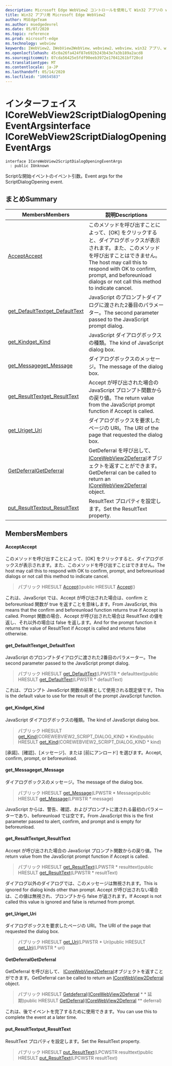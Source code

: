 ```yaml
---
description: Microsoft Edge WebView2 コントロールを使用して Win32 アプリの web コンテンツをホストする
title: Win32 アプリ用 Microsoft Edge WebView2
author: MSEdgeTeam
ms.author: msedgedevrel
ms.date: 05/07/2020
ms.topic: reference
ms.prod: microsoft-edge
ms.technology: webview
keywords: IWebView2、IWebView2WebView、webview2、webview、win32 アプリ、win32、edge、ICoreWebView2、ICoreWebView2Controller、browser control、edge html
ms.openlocfilehash: 45c0a26fa424f87e692b243b43e7a3b189a2acd8
ms.sourcegitcommit: 07cda56425e5fdf90eeb3972e17041261bf720cd
ms.translationtype: MT
ms.contentlocale: ja-JP
ms.lasthandoff: 05/14/2020
ms.locfileid: "10654583"
---
```

# <span data-ttu-id="ec882-104">インターフェイス ICoreWebView2ScriptDialogOpeningEventArgs</span><span class="sxs-lookup"><span data-stu-id="ec882-104">interface ICoreWebView2ScriptDialogOpeningEventArgs</span></span> 

```
interface ICoreWebView2ScriptDialogOpeningEventArgs
  : public IUnknown
```

<span data-ttu-id="ec882-105">Scriptな開始イベントのイベント引数。</span><span class="sxs-lookup"><span data-stu-id="ec882-105">Event args for the ScriptDialogOpening event.</span></span>

## <span data-ttu-id="ec882-106">まとめ</span><span class="sxs-lookup"><span data-stu-id="ec882-106">Summary</span></span>

 <span data-ttu-id="ec882-107">Members</span><span class="sxs-lookup"><span data-stu-id="ec882-107">Members</span></span>                        | <span data-ttu-id="ec882-108">説明</span><span class="sxs-lookup"><span data-stu-id="ec882-108">Descriptions</span></span>
--------------------------------|---------------------------------------------
[<span data-ttu-id="ec882-109">Accept</span><span class="sxs-lookup"><span data-stu-id="ec882-109">Accept</span></span>](#accept) | <span data-ttu-id="ec882-110">このメソッドを呼び出すことによって、[OK] をクリックすると、ダイアログボックスが表示されます。また、このメソッドを呼び出すことはできません。</span><span class="sxs-lookup"><span data-stu-id="ec882-110">The host may call this to respond with OK to confirm, prompt, and beforeunload dialogs or not call this method to indicate cancel.</span></span>
[<span data-ttu-id="ec882-111">get_DefaultText</span><span class="sxs-lookup"><span data-stu-id="ec882-111">get_DefaultText</span></span>](#get_defaulttext) | <span data-ttu-id="ec882-112">JavaScript のプロンプトダイアログに渡された2番目のパラメーター。</span><span class="sxs-lookup"><span data-stu-id="ec882-112">The second parameter passed to the JavaScript prompt dialog.</span></span>
[<span data-ttu-id="ec882-113">get_Kind</span><span class="sxs-lookup"><span data-stu-id="ec882-113">get_Kind</span></span>](#get_kind) | <span data-ttu-id="ec882-114">JavaScript ダイアログボックスの種類。</span><span class="sxs-lookup"><span data-stu-id="ec882-114">The kind of JavaScript dialog box.</span></span>
[<span data-ttu-id="ec882-115">get_Message</span><span class="sxs-lookup"><span data-stu-id="ec882-115">get_Message</span></span>](#get_message) | <span data-ttu-id="ec882-116">ダイアログボックスのメッセージ。</span><span class="sxs-lookup"><span data-stu-id="ec882-116">The message of the dialog box.</span></span>
[<span data-ttu-id="ec882-117">get_ResultText</span><span class="sxs-lookup"><span data-stu-id="ec882-117">get_ResultText</span></span>](#get_resulttext) | <span data-ttu-id="ec882-118">Accept が呼び出された場合の JavaScript プロンプト関数からの戻り値。</span><span class="sxs-lookup"><span data-stu-id="ec882-118">The return value from the JavaScript prompt function if Accept is called.</span></span>
[<span data-ttu-id="ec882-119">get_Uri</span><span class="sxs-lookup"><span data-stu-id="ec882-119">get_Uri</span></span>](#get_uri) | <span data-ttu-id="ec882-120">ダイアログボックスを要求したページの URI。</span><span class="sxs-lookup"><span data-stu-id="ec882-120">The URI of the page that requested the dialog box.</span></span>
[<span data-ttu-id="ec882-121">GetDeferral</span><span class="sxs-lookup"><span data-stu-id="ec882-121">GetDeferral</span></span>](#getdeferral) | <span data-ttu-id="ec882-122">GetDeferral を呼び出して、 [ICoreWebView2Deferral](icorewebview2deferral.md)オブジェクトを返すことができます。</span><span class="sxs-lookup"><span data-stu-id="ec882-122">GetDeferral can be called to return an [ICoreWebView2Deferral](icorewebview2deferral.md) object.</span></span>
[<span data-ttu-id="ec882-123">put_ResultText</span><span class="sxs-lookup"><span data-stu-id="ec882-123">put_ResultText</span></span>](#put_resulttext) | <span data-ttu-id="ec882-124">ResultText プロパティを設定します。</span><span class="sxs-lookup"><span data-stu-id="ec882-124">Set the ResultText property.</span></span>

## <span data-ttu-id="ec882-125">Members</span><span class="sxs-lookup"><span data-stu-id="ec882-125">Members</span></span>

#### <span data-ttu-id="ec882-126">Accept</span><span class="sxs-lookup"><span data-stu-id="ec882-126">Accept</span></span> 

<span data-ttu-id="ec882-127">このメソッドを呼び出すことによって、[OK] をクリックすると、ダイアログボックスが表示されます。また、このメソッドを呼び出すことはできません。</span><span class="sxs-lookup"><span data-stu-id="ec882-127">The host may call this to respond with OK to confirm, prompt, and beforeunload dialogs or not call this method to indicate cancel.</span></span>

> <span data-ttu-id="ec882-128">パブリック HRESULT [Accept](#accept)()</span><span class="sxs-lookup"><span data-stu-id="ec882-128">public HRESULT [Accept](#accept)()</span></span>

<span data-ttu-id="ec882-129">これは、JavaScript では、Accept が呼び出された場合は、confirm と beforeunload 関数が true を返すことを意味します。</span><span class="sxs-lookup"><span data-stu-id="ec882-129">From JavaScript, this means that the confirm and beforeunload function returns true if Accept is called.</span></span> <span data-ttu-id="ec882-130">Prompt 関数の場合、Accept が呼び出された場合は ResultText の値を返し、それ以外の場合は false を返します。</span><span class="sxs-lookup"><span data-stu-id="ec882-130">And for the prompt function it returns the value of ResultText if Accept is called and returns false otherwise.</span></span>

#### <span data-ttu-id="ec882-131">get_DefaultText</span><span class="sxs-lookup"><span data-stu-id="ec882-131">get_DefaultText</span></span> 

<span data-ttu-id="ec882-132">JavaScript のプロンプトダイアログに渡された2番目のパラメーター。</span><span class="sxs-lookup"><span data-stu-id="ec882-132">The second parameter passed to the JavaScript prompt dialog.</span></span>

> <span data-ttu-id="ec882-133">パブリック HRESULT [get_DefaultText](#get_defaulttext)(LPWSTR \* defaulttext)</span><span class="sxs-lookup"><span data-stu-id="ec882-133">public HRESULT [get_DefaultText](#get_defaulttext)(LPWSTR \* defaultText)</span></span>

<span data-ttu-id="ec882-134">これは、プロンプト JavaScript 関数の結果として使用される既定値です。</span><span class="sxs-lookup"><span data-stu-id="ec882-134">This is the default value to use for the result of the prompt JavaScript function.</span></span>

#### <span data-ttu-id="ec882-135">get_Kind</span><span class="sxs-lookup"><span data-stu-id="ec882-135">get_Kind</span></span> 

<span data-ttu-id="ec882-136">JavaScript ダイアログボックスの種類。</span><span class="sxs-lookup"><span data-stu-id="ec882-136">The kind of JavaScript dialog box.</span></span>

> <span data-ttu-id="ec882-137">パブリック HRESULT [get_Kind](#get_kind)(COREWEBVIEW2_SCRIPT_DIALOG_KIND \* Kind)</span><span class="sxs-lookup"><span data-stu-id="ec882-137">public HRESULT [get_Kind](#get_kind)(COREWEBVIEW2_SCRIPT_DIALOG_KIND \* kind)</span></span>

<span data-ttu-id="ec882-138">[承諾]、[確認]、[メッセージ]、または [前にアンロード] を選びます。</span><span class="sxs-lookup"><span data-stu-id="ec882-138">Accept, confirm, prompt, or beforeunload.</span></span>

#### <span data-ttu-id="ec882-139">get_Message</span><span class="sxs-lookup"><span data-stu-id="ec882-139">get_Message</span></span> 

<span data-ttu-id="ec882-140">ダイアログボックスのメッセージ。</span><span class="sxs-lookup"><span data-stu-id="ec882-140">The message of the dialog box.</span></span>

> <span data-ttu-id="ec882-141">パブリック HRESULT [get_Message](#get_message)(LPWSTR \* Message)</span><span class="sxs-lookup"><span data-stu-id="ec882-141">public HRESULT [get_Message](#get_message)(LPWSTR \* message)</span></span>

<span data-ttu-id="ec882-142">JavaScript からは、警告、確認、およびプロンプトに渡される最初のパラメーターであり、beforeunload では空です。</span><span class="sxs-lookup"><span data-stu-id="ec882-142">From JavaScript this is the first parameter passed to alert, confirm, and prompt and is empty for beforeunload.</span></span>

#### <span data-ttu-id="ec882-143">get_ResultText</span><span class="sxs-lookup"><span data-stu-id="ec882-143">get_ResultText</span></span> 

<span data-ttu-id="ec882-144">Accept が呼び出された場合の JavaScript プロンプト関数からの戻り値。</span><span class="sxs-lookup"><span data-stu-id="ec882-144">The return value from the JavaScript prompt function if Accept is called.</span></span>

> <span data-ttu-id="ec882-145">パブリック HRESULT [get_ResultText](#get_resulttext)(LPWSTR \* resulttext)</span><span class="sxs-lookup"><span data-stu-id="ec882-145">public HRESULT [get_ResultText](#get_resulttext)(LPWSTR \* resultText)</span></span>

<span data-ttu-id="ec882-146">ダイアログ以外のダイアログでは、このメッセージは無視されます。</span><span class="sxs-lookup"><span data-stu-id="ec882-146">This is ignored for dialog kinds other than prompt.</span></span> <span data-ttu-id="ec882-147">Accept が呼び出されない場合は、この値は無視され、プロンプトから false が返されます。</span><span class="sxs-lookup"><span data-stu-id="ec882-147">If Accept is not called this value is ignored and false is returned from prompt.</span></span>

#### <span data-ttu-id="ec882-148">get_Uri</span><span class="sxs-lookup"><span data-stu-id="ec882-148">get_Uri</span></span> 

<span data-ttu-id="ec882-149">ダイアログボックスを要求したページの URI。</span><span class="sxs-lookup"><span data-stu-id="ec882-149">The URI of the page that requested the dialog box.</span></span>

> <span data-ttu-id="ec882-150">パブリック HRESULT [get_Uri](#get_uri)(LPWSTR \* Uri)</span><span class="sxs-lookup"><span data-stu-id="ec882-150">public HRESULT [get_Uri](#get_uri)(LPWSTR \* uri)</span></span>

#### <span data-ttu-id="ec882-151">GetDeferral</span><span class="sxs-lookup"><span data-stu-id="ec882-151">GetDeferral</span></span> 

<span data-ttu-id="ec882-152">GetDeferral を呼び出して、 [ICoreWebView2Deferral](icorewebview2deferral.md)オブジェクトを返すことができます。</span><span class="sxs-lookup"><span data-stu-id="ec882-152">GetDeferral can be called to return an [ICoreWebView2Deferral](icorewebview2deferral.md) object.</span></span>

> <span data-ttu-id="ec882-153">パブリック HRESULT [Getdeferral](#getdeferral)([ICoreWebView2Deferral](icorewebview2deferral.md) \* \* 延期)</span><span class="sxs-lookup"><span data-stu-id="ec882-153">public HRESULT [GetDeferral](#getdeferral)([ICoreWebView2Deferral](icorewebview2deferral.md) \*\* deferral)</span></span>

<span data-ttu-id="ec882-154">これは、後でイベントを完了するために使用できます。</span><span class="sxs-lookup"><span data-stu-id="ec882-154">You can use this to complete the event at a later time.</span></span>

#### <span data-ttu-id="ec882-155">put_ResultText</span><span class="sxs-lookup"><span data-stu-id="ec882-155">put_ResultText</span></span> 

<span data-ttu-id="ec882-156">ResultText プロパティを設定します。</span><span class="sxs-lookup"><span data-stu-id="ec882-156">Set the ResultText property.</span></span>

> <span data-ttu-id="ec882-157">パブリック HRESULT [put_ResultText](#put_resulttext)(LPCWSTR resulttext)</span><span class="sxs-lookup"><span data-stu-id="ec882-157">public HRESULT [put_ResultText](#put_resulttext)(LPCWSTR resultText)</span></span>

